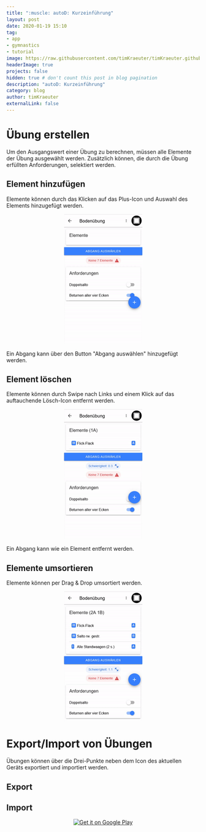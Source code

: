 ```yaml
---
title: ":muscle: autoD: Kurzeinführung"
layout: post
date: 2020-01-19 15:10
tag:
- app
- gymnastics
- tutorial
image: https://raw.githubusercontent.com/timKraeuter/timKraeuter.github.io/master/assets/images/playstore_icon.png
headerImage: true
projects: false
hidden: true # don't count this post in blog pagination
description: "autoD: Kurzeinführung"
category: blog
author: timKraeuter
externalLink: false
---
```


# Übung erstellen
Um den Ausgangswert einer Übung zu berechnen, müssen alle Elemente der Übung ausgewählt werden. Zusätzlich können, die durch die Übung erfüllten Anforderungen, selektiert werden.
## Element hinzufügen
Elemente können durch das Klicken auf das Plus-Icon und Auswahl des Elements hinzugefügt werden.
<p align="center">
    <img alt="Hinzufügen von Elementen" src="https://raw.githubusercontent.com/timKraeuter/timKraeuter.github.io/tutorials/assets/images/tutorial/add_de.gif"><img/>
</p>
Ein Abgang kann über den Button "Abgang auswählen" hinzugefügt werden.

## Element löschen
Elemente können durch Swipe nach Links und einem Klick auf das auftauchende Lösch-Icon entfernt werden.
<p align="center">
    <img alt="Löschen von Elementen" src="https://raw.githubusercontent.com/timKraeuter/timKraeuter.github.io/tutorials/assets/images/tutorial/delete_de.gif"><img/>
</p>
Ein Abgang kann wie ein Element entfernt werden.

## Elemente umsortieren
Elemente können per Drag & Drop umsortiert werden.
<p align="center">
    <img alt="Drag & Drop von Elementen" src="https://raw.githubusercontent.com/timKraeuter/timKraeuter.github.io/tutorials/assets/images/tutorial/switch_de.gif"><img/>
</p>

# Export/Import von Übungen
Übungen können über die Drei-Punkte neben dem Icon des aktuellen Geräts exportiert und importiert werden.

## Export

## Import

<div class="breaker"></div>

<div style="text-align:center">
<a href='https://play.google.com/store/apps/details?id=de.tk.autoD&pcampaignid=pcampaignidMKT-Other-global-all-co-prtnr-py-PartBadge-Mar2515-1'><img alt='Get it on Google Play' src='https://play.google.com/intl/en_us/badges/static/images/badges/en_badge_web_generic.png'/></a>
</div>
